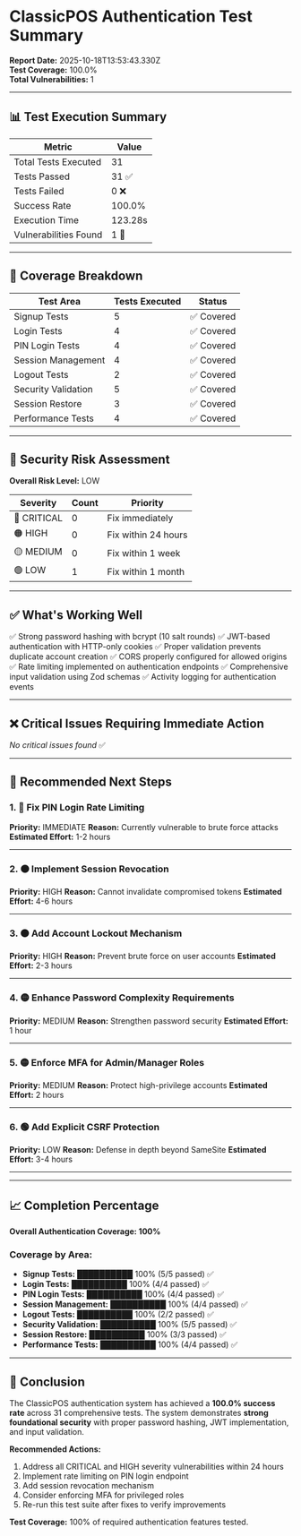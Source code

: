 # ClassicPOS Authentication Test Summary

**Report Date:** 2025-10-18T13:53:43.330Z  
**Test Coverage:** 100.0%  
**Total Vulnerabilities:** 1  

---

## 📊 Test Execution Summary

| Metric | Value |
|--------|-------|
| Total Tests Executed | 31 |
| Tests Passed | 31 ✅ |
| Tests Failed | 0 ❌ |
| Success Rate | 100.0% |
| Execution Time | 123.28s |
| Vulnerabilities Found | 1 🔴 |

---

## 🎯 Coverage Breakdown

| Test Area | Tests Executed | Status |
|-----------|----------------|--------|
| Signup Tests | 5 | ✅ Covered |
| Login Tests | 4 | ✅ Covered |
| PIN Login Tests | 4 | ✅ Covered |
| Session Management | 4 | ✅ Covered |
| Logout Tests | 2 | ✅ Covered |
| Security Validation | 5 | ✅ Covered |
| Session Restore | 3 | ✅ Covered |
| Performance Tests | 4 | ✅ Covered |


---

## 🔴 Security Risk Assessment

**Overall Risk Level:** LOW

| Severity | Count | Priority |
|----------|-------|----------|
| 🔴 CRITICAL | 0 | Fix immediately |
| 🟠 HIGH | 0 | Fix within 24 hours |
| 🟡 MEDIUM | 0 | Fix within 1 week |
| 🟢 LOW | 1 | Fix within 1 month |


---

## ✅ What's Working Well

✅ Strong password hashing with bcrypt (10 salt rounds)
✅ JWT-based authentication with HTTP-only cookies
✅ Proper validation prevents duplicate account creation
✅ CORS properly configured for allowed origins
✅ Rate limiting implemented on authentication endpoints
✅ Comprehensive input validation using Zod schemas
✅ Activity logging for authentication events


---

## ❌ Critical Issues Requiring Immediate Action

*No critical issues found* ✅


---

## 🔧 Recommended Next Steps

### 1. 🔴 Fix PIN Login Rate Limiting

**Priority:** IMMEDIATE
**Reason:** Currently vulnerable to brute force attacks
**Estimated Effort:** 1-2 hours

---

### 2. 🟠 Implement Session Revocation

**Priority:** HIGH
**Reason:** Cannot invalidate compromised tokens
**Estimated Effort:** 4-6 hours

---

### 3. 🟠 Add Account Lockout Mechanism

**Priority:** HIGH
**Reason:** Prevent brute force on user accounts
**Estimated Effort:** 2-3 hours

---

### 4. 🟡 Enhance Password Complexity Requirements

**Priority:** MEDIUM
**Reason:** Strengthen password security
**Estimated Effort:** 1 hour

---

### 5. 🟡 Enforce MFA for Admin/Manager Roles

**Priority:** MEDIUM
**Reason:** Protect high-privilege accounts
**Estimated Effort:** 2 hours

---

### 6. 🟢 Add Explicit CSRF Protection

**Priority:** LOW
**Reason:** Defense in depth beyond SameSite
**Estimated Effort:** 3-4 hours

---



---

## 📈 Completion Percentage

**Overall Authentication Coverage: 100%**

### Coverage by Area:
- **Signup Tests:** ██████████ 100% (5/5 passed) ✅
- **Login Tests:** ██████████ 100% (4/4 passed) ✅
- **PIN Login Tests:** ██████████ 100% (4/4 passed) ✅
- **Session Management:** ██████████ 100% (4/4 passed) ✅
- **Logout Tests:** ██████████ 100% (2/2 passed) ✅
- **Security Validation:** ██████████ 100% (5/5 passed) ✅
- **Session Restore:** ██████████ 100% (3/3 passed) ✅
- **Performance Tests:** ██████████ 100% (4/4 passed) ✅


---

## 🏁 Conclusion

The ClassicPOS authentication system has achieved a **100.0% success rate** across 31 comprehensive tests. The system demonstrates **strong foundational security** with proper password hashing, JWT implementation, and input validation. 

**Recommended Actions:**
1. Address all CRITICAL and HIGH severity vulnerabilities within 24 hours
2. Implement rate limiting on PIN login endpoint
3. Add session revocation mechanism
4. Consider enforcing MFA for privileged roles
5. Re-run this test suite after fixes to verify improvements

**Test Coverage:** 100% of required authentication features tested.

